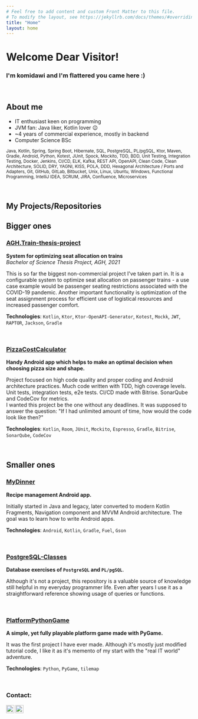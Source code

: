```yaml
---
# Feel free to add content and custom Front Matter to this file.
# To modify the layout, see https://jekyllrb.com/docs/themes/#overriding-theme-defaults
title: "Home"
layout: home
---
```


# Welcome Dear Visitor! 

### I'm komidawi and I'm flattered you came here :)

<br />

## About me

* IT enthusiast keen on programming
* JVM fan: Java liker, Kotlin lover 😉
* ~4 years of commercial experience, mostly in backend
* Computer Science BSc

<sub>Java, Kotlin, Spring, Spring Boot, Hibernate, SQL, PostgreSQL, PL/pgSQL, Ktor, Maven, Gradle, Android, Python, Kotest, JUnit, Spock, Mockito, TDD, BDD, Unit Testing, Integration Testing, Docker, Jenkins, CI/CD, ELK, Kafka, REST API, OpenAPI, Clean Code, Clean Architecture, SOLID, DRY, YAGNI, KISS, POLA, DDD, Hexagonal Architecture / Ports and Adapters, Git, GitHub, GitLab, Bitbucket, Unix, Linux, Ubuntu, Windows, Functional Programming, IntelliJ IDEA, SCRUM, JIRA, Confluence, Microservices</sub>
<br />

<br />

## My Projects/Repositories

## Bigger ones

### [AGH.Train-thesis-project](https://gitlab.com/komidawi/Agh-Train)

__System for optimizing seat allocation on trains__<br />
_Bachelor of Science Thesis Project, AGH, 2021_

This is so far the biggest non-commercial project I've taken part in. It is a configurable system to optimize seat allocation on passenger trains - a use case example would be passenger seating restrictions associated with the COVID-19 pandemic. Another important functionality is optimization of the seat assignment process for efficient use of logistical resources and increased passenger comfort.<br />

__Technologies__: `Kotlin`, `Ktor`, `Ktor-OpenAPI-Generator`, `Kotest`, `Mockk`, `JWT`, `RAPTOR`, `Jackson`, `Gradle`

<br />

### [PizzaCostCalculator](https://github.com/komidawi/PizzaCostCalculator)
__Handy Android app which helps to make an optimal decision when choosing pizza size and shape.__<br />

Project focused on high code quality and proper coding and Android architecture practices. Much code written with TDD, high coverage levels. Unit tests, integration tests, e2e tests. CI/CD made with Bitrise. SonarQube and CodeCov for metrics.<br />
I wanted this project be the one without any deadlines. It was supposed to answer the question: "If I had unlimited amount of time, how would the code look like then?"<br />

**Technologies**: `Kotlin`, `Room`, `JUnit`, `Mockito`, `Espresso`, `Gradle`, `Bitrise`, `SonarQube`, `CodeCov`

<br />

## Smaller ones
### [MyDinner](https://github.com/komidawi/My-Dinner)
__Recipe management Android app.__ <br />

Initially started in Java and legacy, later converted to modern Kotlin Fragments, Navigation component and MVVM Android architecture. The goal was to learn how to write Android apps.<br />

**Technologies**: `Android`, `Kotlin`, `Gradle`, `Fuel`, `Gson`

<br />

### [PostgreSQL-Classes](https://github.com/komidawi/PostgreSQL-Classes)
__Database exercises of `PostgreSQL` and `PL/pgSQL`__. <br /> 

Although it's not a project, this repository is a valuable source of knowledge still helpful in my everyday programmer life. Even after years I use it as a straightforward reference showing usage of queries or functions.

<br />

### [PlatformPythonGame](https://github.com/komidawi/Platform-Python-Game)
__A simple, yet fully playable platform game made with PyGame.__ <br />

It was the first project I have ever made. Although it's mostly just modified tutorial code, I like it as it's memento of my start with the "real IT world" adventure.<br />

**Technologies**: `Python`, `PyGame`, `tilemap`

<br />

### Contact:
[<img align="left" alt="komidawi | GMail" width="22px" src="https://cdn.jsdelivr.net/npm/simple-icons@v3/icons/gmail.svg" />][gmail]
[<img align="left" alt="komidawi | LinkedIn" width="22px" src="https://cdn.jsdelivr.net/npm/simple-icons@v3/icons/linkedin.svg" />][linkedin]<br />

[linkedin]: https://www.linkedin.com/in/dawidkomisarczuk/
[gmail]: mailto:komidawi@gmail.com

